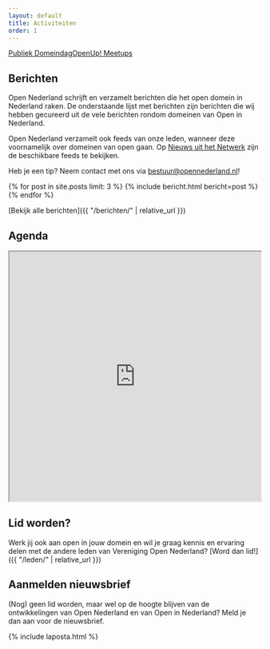 ```yaml
---
layout: default
title: Activiteiten
order: 1
---
```

<div style="display: flex; margin: auto; text-align: center; flex-wrap: wrap">
    <a href="{{ "publiek-domeindag/" | relative_url }}" class="main-item">Publiek Domeindag</a>
    <a href="{{ "/openup/" | relative_url }}" class="main-item">OpenUp! Meetups</a>
</div>

## Berichten

Open Nederland schrijft en verzamelt berichten die het open domein in Nederland raken. De onderstaande lijst met berichten zijn berichten die wij hebben gecureerd uit de vele berichten rondom domeinen van Open in Nederland.

Open Nederland verzamelt ook feeds van onze leden, wanneer deze voornamelijk over domeinen van open gaan. Op [Nieuws uit het Netwerk](/nieuws-netwerk/) zijn de beschikbare feeds te bekijken.

Heb je een tip? Neem contact met ons via [bestuur@opennederland.nl](mailto:bestuur@opennederland.nl)!

{% for post in site.posts limit: 3 %}
{% include bericht.html bericht=post %}
{% endfor %}

[Bekijk alle berichten]({{ "/berichten/" | relative_url }})

## Agenda

<iframe width="100%" height="500px" src="https://docs.opennederland.nu/apps/calendar/embed/pGFnsor2YAC26Bez/listMonth/now"></iframe>

## Lid worden?

Werk jij ook aan open in jouw domein en wil je graag kennis en ervaring delen met de andere leden van Vereniging Open Nederland? [Word dan lid!]({{ "/leden/" | relative_url }})

## Aanmelden nieuwsbrief

(Nog) geen lid worden, maar wel op de hoogte blijven van de ontwikkelingen van Open Nederland en van Open in Nederland? Meld je dan aan voor de nieuwsbrief.

{% include laposta.html %}
